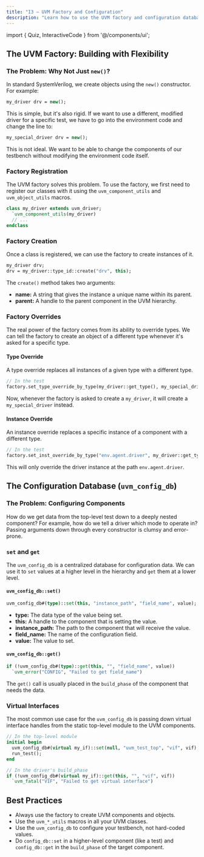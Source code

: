 ```yaml
---
title: "I3 – UVM Factory and Configuration"
description: "Learn how to use the UVM factory and configuration database (uvm_config_db) to build flexible and reusable testbenches."
---
```


import { Quiz, InteractiveCode } from '@/components/ui';

## The UVM Factory: Building with Flexibility

### The Problem: Why Not Just `new()`?

In standard SystemVerilog, we create objects using the `new()` constructor. For example:

```systemverilog
my_driver drv = new();
```

This is simple, but it's also rigid. If we want to use a different, modified driver for a specific test, we have to go into the environment code and change the line to:

```systemverilog
my_special_driver drv = new();
```

This is not ideal. We want to be able to change the components of our testbench without modifying the environment code itself.

### Factory Registration

The UVM factory solves this problem. To use the factory, we first need to register our classes with it using the `uvm_component_utils` and `uvm_object_utils` macros.

```systemverilog
class my_driver extends uvm_driver;
  `uvm_component_utils(my_driver)
  // ...
endclass
```

### Factory Creation

Once a class is registered, we can use the factory to create instances of it.

```systemverilog
my_driver drv;
drv = my_driver::type_id::create("drv", this);
```

The `create()` method takes two arguments:

- **name:** A string that gives the instance a unique name within its parent.
- **parent:** A handle to the parent component in the UVM hierarchy.

### Factory Overrides

The real power of the factory comes from its ability to override types. We can tell the factory to create an object of a different type whenever it's asked for a specific type.

#### Type Override

A type override replaces all instances of a given type with a different type.

```systemverilog
// In the test
factory.set_type_override_by_type(my_driver::get_type(), my_special_driver::get_type());
```

Now, whenever the factory is asked to create a `my_driver`, it will create a `my_special_driver` instead.

#### Instance Override

An instance override replaces a specific instance of a component with a different type.

```systemverilog
// In the test
factory.set_inst_override_by_type("env.agent.driver", my_driver::get_type(), my_special_driver::get_type());
```

This will only override the driver instance at the path `env.agent.driver`.

## The Configuration Database (`uvm_config_db`)

### The Problem: Configuring Components

How do we get data from the top-level test down to a deeply nested component? For example, how do we tell a driver which mode to operate in? Passing arguments down through every constructor is clumsy and error-prone.

### `set` and `get`

The `uvm_config_db` is a centralized database for configuration data. We can use it to `set` values at a higher level in the hierarchy and `get` them at a lower level.

#### `uvm_config_db::set()`

```systemverilog
uvm_config_db#(type)::set(this, "instance_path", "field_name", value);
```

- **type:** The data type of the value being set.
- **this:** A handle to the component that is setting the value.
- **instance_path:** The path to the component that will receive the value.
- **field_name:** The name of the configuration field.
- **value:** The value to set.

#### `uvm_config_db::get()`

```systemverilog
if (!uvm_config_db#(type)::get(this, "", "field_name", value))
  `uvm_error("CONFIG", "Failed to get field_name")
```

The `get()` call is usually placed in the `build_phase` of the component that needs the data.

### Virtual Interfaces

The most common use case for the `uvm_config_db` is passing down virtual interface handles from the static top-level module to the UVM components.

```systemverilog
// In the top-level module
initial begin
  uvm_config_db#(virtual my_if)::set(null, "uvm_test_top", "vif", vif);
  run_test();
end

// In the driver's build_phase
if (!uvm_config_db#(virtual my_if)::get(this, "", "vif", vif))
  `uvm_fatal("VIF", "Failed to get virtual interface")
```

## Best Practices

- Always use the factory to create UVM components and objects.
- Use the `uvm_*_utils` macros in all your UVM classes.
- Use the `uvm_config_db` to configure your testbench, not hard-coded values.
- Do `config_db::set` in a higher-level component (like a test) and `config_db::get` in the `build_phase` of the target component.
